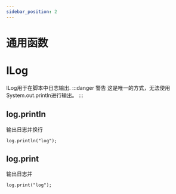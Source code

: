 ```yaml
---
sidebar_position: 2
---
```


#  通用函数

# ILog

ILog用于在脚本中日志输出.
:::danger 警告
这是唯一的方式，无法使用System.out.println进行输出。
:::

## log.println
输出日志并换行
```
log.println("log");
```

## log.print
输出日志并
```
log.print("log");
```
